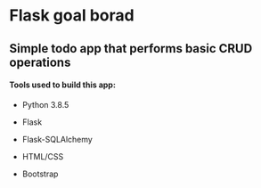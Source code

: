 # Flask goal borad

## Simple todo app that performs basic CRUD operations

#### Tools used to build this app:

- Python 3.8.5

- Flask

- Flask-SQLAlchemy

- HTML/CSS

- Bootstrap

